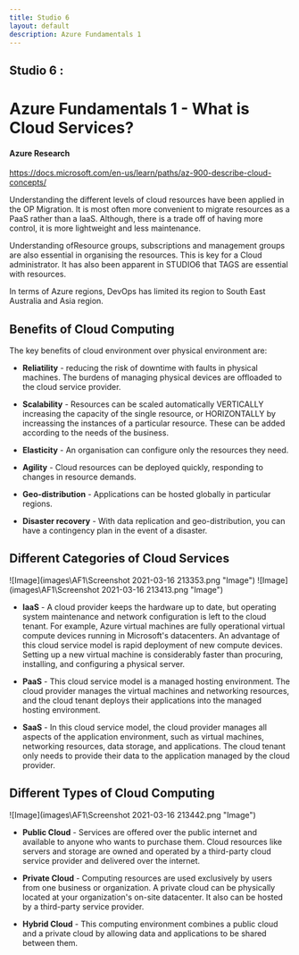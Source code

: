 ```yaml
---
title: Studio 6 
layout: default
description: Azure Fundamentals 1
---
```


## Studio 6 : 
# Azure Fundamentals 1 - What is Cloud Services?

#### Azure Research

https://docs.microsoft.com/en-us/learn/paths/az-900-describe-cloud-concepts/

Understanding the different levels of cloud resources have been applied in the OP Migration. It is most often more convenient to migrate resources as a PaaS rather than a IaaS. Although, there is a trade off of having more control, it is more lightweight and less maintenance.

Understanding ofResource groups, subscriptions and management groups are also essential in organising the resources. This is key for a Cloud administrator. It has also been apparent in STUDIO6 that TAGS are essential with resources.

In terms of Azure regions, DevOps has limited its region to South East Australia and Asia region.

## Benefits of Cloud Computing

The key benefits of cloud environment over physical environment are:

* **Reliatility** - reducing the risk of downtime with faults in physical machines. The burdens of managing physical devices are offloaded to the cloud service provider.

* **Scalability** - Resources can be scaled automatically VERTICALLY increasing the capacity of the single resource, or HORIZONTALLY by increassing the instances of a particular resource. These can be added according to the needs of the business.

* **Elasticity** - An organisation can configure only the resources they need.

* **Agility** - Cloud resources can be deployed quickly, responding to changes in resource demands.

* **Geo-distribution** - Applications can be hosted globally in particular regions.

* **Disaster recovery** - With data replication and geo-distribution, you can have a contingency plan in the event of a disaster.

## Different Categories of Cloud Services

![Image](images\AF1\Screenshot 2021-03-16 213353.png "Image")
![Image](images\AF1\Screenshot 2021-03-16 213413.png "Image")

* **IaaS** - A cloud provider keeps the hardware up to date, but operating system maintenance and network configuration is left to the cloud tenant. For example, Azure virtual machines are fully operational virtual compute devices running in Microsoft's datacenters. An advantage of this cloud service model is rapid deployment of new compute devices. Setting up a new virtual machine is considerably faster than procuring, installing, and configuring a physical server.

* **PaaS** - This cloud service model is a managed hosting environment. The cloud provider manages the virtual machines and networking resources, and the cloud tenant deploys their applications into the managed hosting environment.

* **SaaS** - In this cloud service model, the cloud provider manages all aspects of the application environment, such as virtual machines, networking resources, data storage, and applications. The cloud tenant only needs to provide their data to the application managed by the cloud provider.

## Different Types of Cloud Computing

![Image](images\AF1\Screenshot 2021-03-16 213442.png "Image")

* **Public Cloud** - Services are offered over the public internet and available to anyone who wants to purchase them. Cloud resources like servers and storage are owned and operated by a third-party cloud service provider and delivered over the internet.

* **Private Cloud** - Computing resources are used exclusively by users from one business or organization. A private cloud can be physically located at your organization's on-site datacenter. It also can be hosted by a third-party service provider.

* **Hybrid Cloud** - This computing environment combines a public cloud and a private cloud by allowing data and applications to be shared between them.